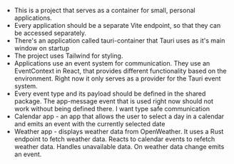 - This is a project that serves as a container for small, personal applications.
- Every application should be a separate Vite endpoint, so that they can be accessed separately.
- There's an application called tauri-container that Tauri uses as it's main window on startup
- The project uses Tailwind for styling.
- Applications use an event system for communication. They use an EventContext in React, that provides different functionality based on the environment. Right now it only serves as a provider for the Tauri event system.
- Every event type and its payload  should be defined in the shared package. The app-message event that is used right now should not work without being defined there. I want type safe communication
- Calendar app - an app that allows the user to select a day in a calendar and emits an event with the currently selected date
- Weather app - displays weather data from OpenWeather. It uses a Rust endpoint to fetch weather data. Reacts to calendar events to refetch weather data. Handles unavailable data. On weather data change emits an event.